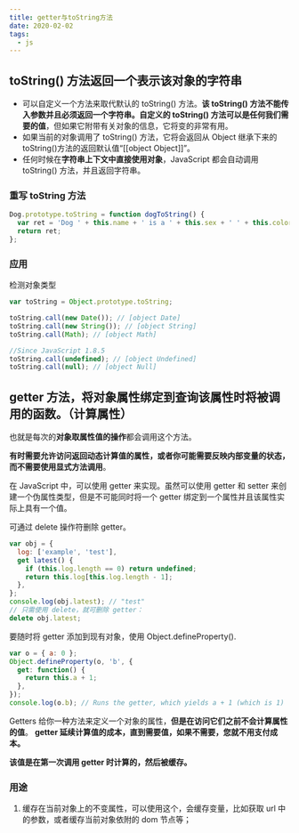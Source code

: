 ```yaml
---
title: getter与toString方法
date: 2020-02-02
tags:
  - js
---
```


## toString() 方法返回一个表示该对象的字符串

- 可以自定义一个方法来取代默认的 toString() 方法。**该 toString() 方法不能传入参数并且必须返回一个字符串。自定义的 toString() 方法可以是任何我们需要的值**，但如果它附带有关对象的信息，它将变的非常有用。
- 如果当前的对象调用了 toString() 方法，它将会返回从 Object 继承下来的 toString()方法的返回默认值“[[object Object]]”。
- 任何时候在**字符串上下文中直接使用对象**，JavaScript 都会自动调用 toString() 方法，并且返回字符串。

### 重写 toString 方法

```js
Dog.prototype.toString = function dogToString() {
  var ret = 'Dog ' + this.name + ' is a ' + this.sex + ' ' + this.color + ' ' + this.breed;
  return ret;
};
```

### 应用

检测对象类型

```js
var toString = Object.prototype.toString;

toString.call(new Date()); // [object Date]
toString.call(new String()); // [object String]
toString.call(Math); // [object Math]

//Since JavaScript 1.8.5
toString.call(undefined); // [object Undefined]
toString.call(null); // [object Null]
```

## getter 方法，将对象属性绑定到查询该属性时将被调用的函数。（计算属性）

也就是每次的**对象取属性值的操作**都会调用这个方法。

**有时需要允许访问返回动态计算值的属性，或者你可能需要反映内部变量的状态，而不需要使用显式方法调用**。

在 JavaScript 中，可以使用 getter 来实现。虽然可以使用 getter 和 setter 来创建一个伪属性类型，但是不可能同时将一个 getter 绑定到一个属性并且该属性实际上具有一个值。

可通过 delete 操作符删除 getter。

```js
var obj = {
  log: ['example', 'test'],
  get latest() {
    if (this.log.length == 0) return undefined;
    return this.log[this.log.length - 1];
  },
};
console.log(obj.latest); // "test"
// 只需使用 delete，就可删除 getter：
delete obj.latest;
```

要随时将 getter 添加到现有对象，使用 Object.defineProperty().

```js
var o = { a: 0 };
Object.defineProperty(o, 'b', {
  get: function() {
    return this.a + 1;
  },
});
console.log(o.b); // Runs the getter, which yields a + 1 (which is 1)
```

Getters 给你一种方法来定义一个对象的属性，**但是在访问它们之前不会计算属性的值**。 **getter 延续计算值的成本，直到需要值，如果不需要，您就不用支付成本。**

**该值是在第一次调用 getter 时计算的，然后被缓存。**

### 用途

1. 缓存在当前对象上的不变属性，可以使用这个，会缓存变量，比如获取 url 中的参数，或者缓存当前对象依附的 dom 节点等；
